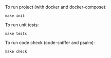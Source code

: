 To run project (with docker and docker-compose):
````
make init
````
To run unit tests:
````
make tests
````
To run code check (code-sniffer and psalm):
````
make check
````
